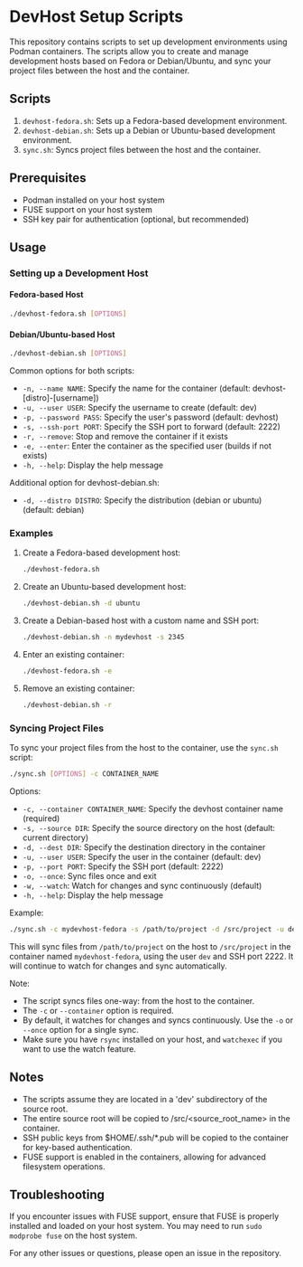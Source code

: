 # DevHost Setup Scripts

This repository contains scripts to set up development environments using Podman containers. The scripts allow you to create and manage development hosts based on Fedora or Debian/Ubuntu, and sync your project files between the host and the container.

## Scripts

1. `devhost-fedora.sh`: Sets up a Fedora-based development environment.
2. `devhost-debian.sh`: Sets up a Debian or Ubuntu-based development environment.
3. `sync.sh`: Syncs project files between the host and the container.

## Prerequisites

- Podman installed on your host system
- FUSE support on your host system
- SSH key pair for authentication (optional, but recommended)

## Usage

### Setting up a Development Host

#### Fedora-based Host

```bash
./devhost-fedora.sh [OPTIONS]
```

#### Debian/Ubuntu-based Host

```bash
./devhost-debian.sh [OPTIONS]
```

Common options for both scripts:

- `-n, --name NAME`: Specify the name for the container (default: devhost-[distro]-[username])
- `-u, --user USER`: Specify the username to create (default: dev)
- `-p, --password PASS`: Specify the user's password (default: devhost)
- `-s, --ssh-port PORT`: Specify the SSH port to forward (default: 2222)
- `-r, --remove`: Stop and remove the container if it exists
- `-e, --enter`: Enter the container as the specified user (builds if not exists)
- `-h, --help`: Display the help message

Additional option for devhost-debian.sh:

- `-d, --distro DISTRO`: Specify the distribution (debian or ubuntu) (default: debian)

### Examples

1. Create a Fedora-based development host:
   ```bash
   ./devhost-fedora.sh
   ```

2. Create an Ubuntu-based development host:
   ```bash
   ./devhost-debian.sh -d ubuntu
   ```

3. Create a Debian-based host with a custom name and SSH port:
   ```bash
   ./devhost-debian.sh -n mydevhost -s 2345
   ```

4. Enter an existing container:
   ```bash
   ./devhost-fedora.sh -e
   ```

5. Remove an existing container:
   ```bash
   ./devhost-debian.sh -r
   ```

### Syncing Project Files

To sync your project files from the host to the container, use the `sync.sh` script:

```bash
./sync.sh [OPTIONS] -c CONTAINER_NAME
```

Options:

- `-c, --container CONTAINER_NAME`: Specify the devhost container name (required)
- `-s, --source DIR`: Specify the source directory on the host (default: current directory)
- `-d, --dest DIR`: Specify the destination directory in the container
- `-u, --user USER`: Specify the user in the container (default: dev)
- `-p, --port PORT`: Specify the SSH port (default: 2222)
- `-o, --once`: Sync files once and exit
- `-w, --watch`: Watch for changes and sync continuously (default)
- `-h, --help`: Display the help message

Example:

```bash
./sync.sh -c mydevhost-fedora -s /path/to/project -d /src/project -u dev -p 2222 -w
```

This will sync files from `/path/to/project` on the host to `/src/project` in the container named `mydevhost-fedora`, using the user `dev` and SSH port 2222. It will continue to watch for changes and sync automatically.

Note:
- The script syncs files one-way: from the host to the container.
- The `-c` or `--container` option is required.
- By default, it watches for changes and syncs continuously. Use the `-o` or `--once` option for a single sync.
- Make sure you have `rsync` installed on your host, and `watchexec` if you want to use the watch feature.

## Notes

- The scripts assume they are located in a 'dev' subdirectory of the source root.
- The entire source root will be copied to /src/<source_root_name> in the container.
- SSH public keys from $HOME/.ssh/*.pub will be copied to the container for key-based authentication.
- FUSE support is enabled in the containers, allowing for advanced filesystem operations.

## Troubleshooting

If you encounter issues with FUSE support, ensure that FUSE is properly installed and loaded on your host system. You may need to run `sudo modprobe fuse` on the host system.

For any other issues or questions, please open an issue in the repository.
